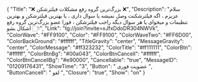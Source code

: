 {
"Title": "❌   بزرگ‌ترین گروه رفع مشکلات فیلترشکن   ❌",
"Description": "سلام عزیزم ، اگه فیلترشکنت وصل نمیشه یا سوال داری ، یا بهترین فیلترشکن و بهترین تنظیمات و میخوای یا هر سوال دیگه راجب فیلترشکن ، فورا عضو بزرگ‌ترین گروه رفع اشکال بشو 👇🏻",
"Link": "tg://join?invite=xJfxDdoDR304NWVk",
"ColorWave": "#FF9100",
"Color": "#FF9100",
"ColorWaveTwo": "#FF6D00",
"ColorBackGround": "#ffffff",
"TitleGravity": "center",
"MessageGravity": "center",
"ColorMessage": "#ff323232",
"ColorTitle": "#ff111111",
"ColorBtn": "#ffffff",
"ColorBtnBg": "#00a043",
"ColorBtnCancell": "#ffffff",
"ColorBtnCancellBg": "#e90000",
"Cancellable": "true",
"MessageID": "01209176431",
"ShowTime": "3",
"Button": " عضویت فوری ",
"ButtonCancell": " لغو ",
"Closure": "true",
"Show": "on"
}
